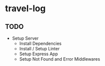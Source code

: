 # travel-log

## TODO

* Setup Server
	* Install Dependencies
	* Install / Setup Linter
	* Setup Express App 
	* Setup Not Found and Error Middlewares

